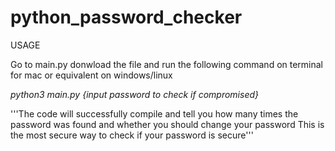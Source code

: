 # python_password_checker

USAGE

Go to main.py donwload the file and run the following command on terminal for mac or equivalent on windows/linux

 _python3 main.py {input password to check if compromised}_ 

 '''The code will successfully compile and tell you how many times the password was found and whether you should change your password 
 This is the most secure way to check if your password is secure'''

 
